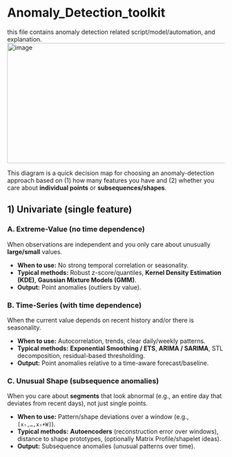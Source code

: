 # Anomaly_Detection_toolkit
this file contains anomaly detection related script/model/automation, and explanation.
<img width="2254" height="278" alt="image" src="https://github.com/user-attachments/assets/5314b404-a9c9-4d00-b9fc-332ff2400c95" />


This diagram is a quick decision map for choosing an anomaly-detection approach based on (1) how many features you have and (2) whether you care about **individual points** or **subsequences/shapes**.

## 1) Univariate (single feature)

### A. Extreme-Value (no time dependence)
When observations are independent and you only care about unusually **large/small** values.

- **When to use:** No strong temporal correlation or seasonality.
- **Typical methods:** Robust z-score/quantiles, **Kernel Density Estimation (KDE)**, **Gaussian Mixture Models (GMM)**.
- **Output:** Point anomalies (outliers by value).

### B. Time-Series (with time dependence)
When the current value depends on recent history and/or there is seasonality.

- **When to use:** Autocorrelation, trends, clear daily/weekly patterns.
- **Typical methods:** **Exponential Smoothing / ETS**, **ARIMA / SARIMA**, STL decomposition, residual-based thresholding.
- **Output:** Point anomalies relative to a time-aware forecast/baseline.

### C. Unusual Shape (subsequence anomalies)
When you care about **segments** that look abnormal (e.g., an entire day that deviates from recent days), not just single points.

- **When to use:** Pattern/shape deviations over a window (e.g., `[xₜ,…,xₜ+W]`).
- **Typical methods:** **Autoencoders** (reconstruction error over windows), distance to shape prototypes, (optionally Matrix Profile/shapelet ideas).
- **Output:** Subsequence anomalies (unusual patterns over time).
